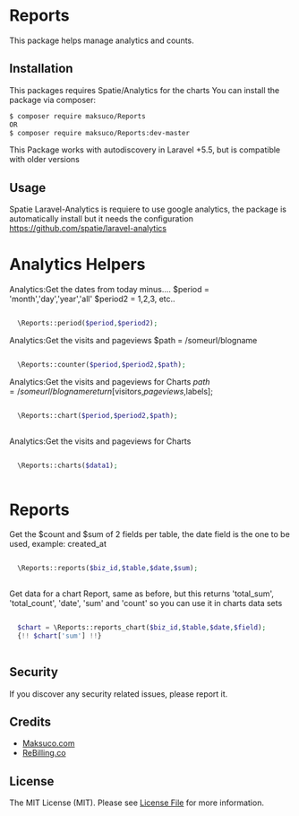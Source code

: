 # Reports
This package helps manage analytics and counts.

## Installation

This packages requires Spatie/Analytics for the charts
You can install the package via composer:
``` bash
$ composer require maksuco/Reports
OR
$ composer require maksuco/Reports:dev-master
```
This Package works with autodiscovery in Laravel +5.5, but is compatible with older versions

## Usage

Spatie Laravel-Analytics is requiere to use google analytics, the package is automatically install but it needs the configuration
https://github.com/spatie/laravel-analytics

# Analytics Helpers

Analytics:Get the dates from today minus....
$period = 'month','day','year','all'
$period2 = 1,2,3, etc..

```php

  \Reports::period($period,$period2);

```


Analytics:Get the visits and pageviews
$path = /someurl/blogname

```php

  \Reports::counter($period,$period2,$path);

```


Analytics:Get the visits and pageviews for Charts
$path = /someurl/blogname
return [$visitors,$pageviews,$labels];

```php

  \Reports::chart($period,$period2,$path);
  
```


Analytics:Get the visits and pageviews for Charts

```php

  \Reports::charts($data1);
  
```


# Reports

Get the $count and $sum of 2 fields per table, the date field is the one to be used, example: created_at

```php

  \Reports::reports($biz_id,$table,$date,$sum);
  
```

Get data for a chart Report, same as before, but this returns 'total_sum', 'total_count', 'date', 'sum' and 'count' so you can use it in charts data sets

```php

  $chart = \Reports::reports_chart($biz_id,$table,$date,$field);
  {!! $chart['sum'] !!}
  
```




## Security

If you discover any security related issues, please report it.

## Credits
- [Maksuco.com](http://maksuco.com)
- [ReBilling.co](https://rebilling.co)

## License

The MIT License (MIT). Please see [License File](LICENSE) for more information.

